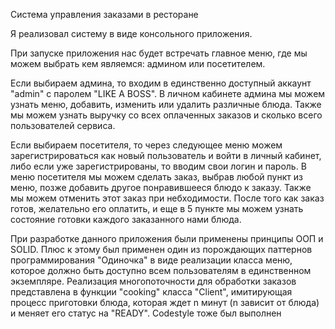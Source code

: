 Система управления заказами в ресторане

Я реализовал систему в виде консольного приложения.

При запуске приложения нас будет встречать главное меню, где мы можем выбрать кем являемся: админом или посетителем.

Если выбираем админа, то входим в единственно доступный аккаунт "admin" с паролем "LIKE A BOSS".
В личном кабинете админа мы можем узнать меню, добавить, изменить или удалить различные блюда. 
Также мы можем узнать выручку со всех оплаченных заказов и сколько всего пользователей сервиса.

Если выбираем посетителя, то через следующее меню можем зарегистрироваться как новый пользователь и войти в личный кабинет, либо если уже зарегистрированы, то вводим свои логин и пароль.
В меню посетителя мы можем сделать заказ, выбрав любой пункт из меню, позже добавить другое понравившееся блюдо к заказу. 
Также мы можем отменить этот заказ при небходимости.
После того как заказ готов, желательно его оплатить, и еще в 5 пункте мы можем узнать состояние готовки каждого заказанного нами блюда.

При разработке данного приложения были применены принципы ООП и SOLID. 
Плюс к этому был применен один из порождающих паттернов программирования "Одиночка" в виде реализации класса меню, которое должно быть доступно всем пользователям в единственном экземпляре.
Реализация многопоточности для обработки заказов представлена в функции "cooking" класса "Client", имитирующая процесс приготовки блюда, которая ждет n минут (n зависит от блюда) и меняет его статус на "READY".
Codestyle тоже был выполнен
